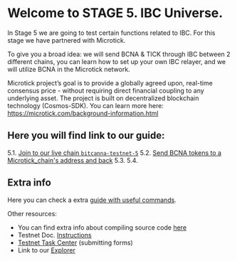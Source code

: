 # Welcome to STAGE 5. IBC Universe.

In Stage 5 we are going to test certain functions related to IBC. For this stage we have partnered with Microtick. 

To give you a broad idea: we will send BCNA & TICK through IBC between 2 different chains, you can learn how to set up your own IBC relayer, and we will utilize BCNA in the Microtick network.

Microtick project’s goal is to provide a globally agreed upon, real-time consensus price - without requiring direct financial coupling to any underlying asset. 
The project is built on decentralized blockchain technology (Cosmos-SDK). You can learn more here: https://microtick.com/background-information.html


## Here you will find link to our guide:

5.1. [Join to our live chain `bitcanna-testnet-5`](https://github.com/BitCannaGlobal/testnet-bcna-cosmos/blob/main/instructions/stage5/task5.1.md)
5.2. [Send BCNA tokens to a Microtick_chain's address and back](https://github.com/BitCannaGlobal/testnet-bcna-cosmos/blob/main/instructions/stage5/task5.2.md)
5.3.
5.4.


## Extra info

Here you can check a extra [guide with useful commands](https://github.com/BitCannaGlobal/testnet-bcna-cosmos/blob/main/instructions/stage1/useful.md).

Other resources:
* You can find extra info about compiling source code [here](https://github.com/BitCannaGlobal/testnet-bcna-cosmos)
* Testnet Doc. [Instructions](https://testnet.bitcanna.io/testnet/phase-1-invitational-testnet)
* [Testnet Task Center](https://bitcannavalidators.knack.com/task-center#overview/) (submitting forms)
* Link to our [Explorer](https://https://testnet-explorer.bitcanna.io/)
